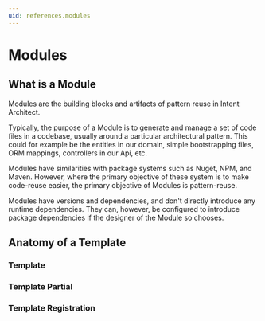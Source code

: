 ```yaml
---
uid: references.modules
---
```

# Modules

## What is a Module
Modules are the building blocks and artifacts of pattern reuse in Intent Architect.

Typically, the purpose of a Module is to generate and manage a set of code files in a codebase, usually around a particular architectural pattern. This could for example be the entities in our domain, simple bootstrapping files, ORM mappings, controllers in our Api, etc.

Modules have similarities with package systems such as Nuget, NPM, and Maven. However, where the primary objective of these system is to make code-reuse easier, the primary objective of Modules is pattern-reuse.

Modules have versions and dependencies, and don't directly introduce any runtime dependencies. They can, however, be configured to introduce package dependencies if the designer of the Module so chooses.

## Anatomy of a Template

### Template

### Template Partial

### Template Registration